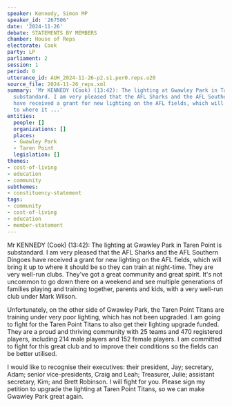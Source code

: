 ```yaml
---
speaker: Kennedy, Simon MP
speaker_id: '267506'
date: '2024-11-26'
debate: STATEMENTS BY MEMBERS
chamber: House of Reps
electorate: Cook
party: LP
parliament: 2
session: 1
period: 0
utterance_id: AUH_2024-11-26-p2.s1.per0.reps.u20
source_file: 2024-11-26_reps.xml
summary: 'Mr KENNEDY (Cook) (13:42): The lighting at Gwawley Park in Taren Point is
  substandard. I am very pleased that the AFL Sharks and the AFL Southern Dingoes
  have received a grant for new lighting on the AFL fields, which will bring it up
  to where it ...'
entities:
  people: []
  organizations: []
  places:
  - Gwawley Park
  - Taren Point
  legislation: []
themes:
- cost-of-living
- education
- community
subthemes:
- constituency-statement
tags:
- community
- cost-of-living
- education
- member-statement
---
```


Mr KENNEDY (Cook) (13:42): The lighting at Gwawley Park in Taren Point is substandard. I am very pleased that the AFL Sharks and the AFL Southern Dingoes have received a grant for new lighting on the AFL fields, which will bring it up to where it should be so they can train at night-time. They are very well-run clubs. They've got a great community and great spirit. It's not uncommon to go down there on a weekend and see multiple generations of families playing and training together, parents and kids, with a very well-run club under Mark Wilson.

Unfortunately, on the other side of Gwawley Park, the Taren Point Titans are training under very poor lighting, which has not been upgraded. I am going to fight for the Taren Point Titans to also get their lighting upgrade funded. They are a proud and thriving community with 25 teams and 470 registered players, including 214 male players and 152 female players. I am committed to fight for this great club and to improve their conditions so the fields can be better utilised.

I would like to recognise their executives: their president, Jay; secretary, Adam; senior vice-presidents, Craig and Leah; Treasurer, Julie; assistant secretary, Kim; and Brett Robinson. I will fight for you. Please sign my petition to upgrade the lighting at Taren Point Titans, so we can make Gwawley Park great again.